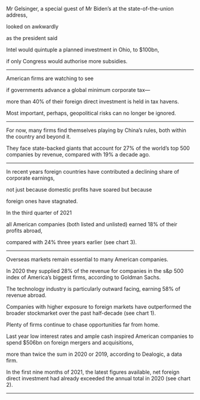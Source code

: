 Mr Gelsinger, a special guest of Mr Biden’s at the state-of-the-union address, 

looked on awkwardly 

as the president said 

Intel would quintuple a planned investment in Ohio, to $100bn, 

if only Congress would authorise more subsidies.


---


American firms are watching to see 

if governments advance a global minimum corporate tax—

more than 40% of their foreign direct investment is held in tax havens. 

Most important, perhaps, geopolitical risks can no longer be ignored.



---


For now, many firms find themselves playing by China’s rules, both within the country and beyond it. 

They face state-backed giants that account for 27% of the world’s top 500 companies by revenue, compared with 19% a decade ago.


---

In recent years foreign countries have contributed a declining share of corporate earnings, 

not just because domestic profits have soared but because 

foreign ones have stagnated. 

In the third quarter of 2021 

all American companies (both listed and unlisted) earned 18% of their profits abroad, 

compared with 24% three years earlier (see chart 3).




---





Overseas markets remain essential to many American companies. 


In 2020 they supplied 28% of the revenue for companies in the s&p 500 index of America’s biggest firms, according to Goldman Sachs. 


The technology industry is particularly outward facing, earning 58% of revenue abroad. 


Companies with higher exposure to foreign markets have outperformed the broader stockmarket over the past half-decade (see chart 1). 


Plenty of firms continue to chase opportunities far from home. 


Last year low interest rates and ample cash inspired American companies to spend $506bn on foreign mergers and acquisitions, 

more than twice the sum in 2020 or 2019, according to Dealogic, a data firm. 

In the first nine months of 2021, the latest figures available, net foreign direct investment had already exceeded the annual total in 2020 (see chart 2).



---


